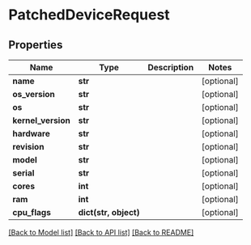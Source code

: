 # PatchedDeviceRequest


## Properties
Name | Type | Description | Notes
------------ | ------------- | ------------- | -------------
**name** | **str** |  | [optional] 
**os_version** | **str** |  | [optional] 
**os** | **str** |  | [optional] 
**kernel_version** | **str** |  | [optional] 
**hardware** | **str** |  | [optional] 
**revision** | **str** |  | [optional] 
**model** | **str** |  | [optional] 
**serial** | **str** |  | [optional] 
**cores** | **int** |  | [optional] 
**ram** | **int** |  | [optional] 
**cpu_flags** | **dict(str, object)** |  | [optional] 

[[Back to Model list]](../README.md#documentation-for-models) [[Back to API list]](../README.md#documentation-for-api-endpoints) [[Back to README]](../README.md)


